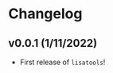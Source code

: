 # Changelog

<!--next-version-placeholder-->

## v0.0.1 (1/11/2022)

- First release of `lisatools`!